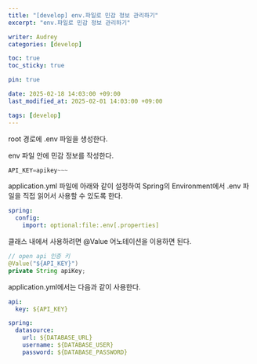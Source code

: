 ```yaml
---
title: "[develop] env.파일로 민감 정보 관리하기"
excerpt: "env.파일로 민감 정보 관리하기"

writer: Audrey
categories: [develop]

toc: true
toc_sticky: true

pin: true

date: 2025-02-18 14:03:00 +09:00
last_modified_at: 2025-02-01 14:03:00 +09:00

tags: [develop]
---
```


root 경로에 .env 파일을 생성한다.

env 파일 안에 민감 정보를 작성한다.

```java
API_KEY=apikey~~~
```

application.yml 파일에 아래와 같이 설정하여 Spring의 Environment에서 .env 파일을 직접 읽어서 사용할 수 있도록 한다.

```yaml
spring:
  config:
    import: optional:file:.env[.properties]

```

클래스 내에서 사용하려면 @Value 어노테이션을 이용하면 된다.

```java
// open api 인증 키
@Value("${API_KEY}")
private String apiKey;
```

application.yml에서는 다음과 같이 사용한다.

```yaml
api:
  key: ${API_KEY}

spring:
  datasource:
    url: ${DATABASE_URL}
    username: ${DATABASE_USER}
    password: ${DATABASE_PASSWORD}

```